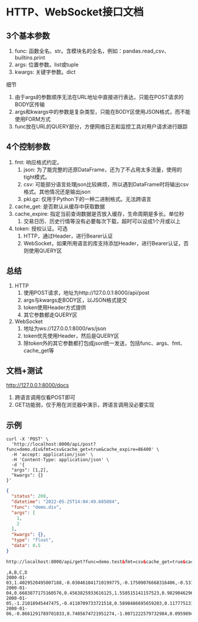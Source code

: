 # HTTP、WebSocket接口文档
## 3个基本参数
1. func: 函数全名。str。含模块名的全名，例如：pandas.read_csv、builtins.print
2. args: 位置参数。list或tuple
3. kwargs: 关键字参数。dict

细节
1. 由于args的参数顺序无法在URL地址中直接进行表达，只能在POST请求的BODY区传输
2. args和kwargs中的参数是复杂类型，只能在BODY区使用JSON格式，而不能使用FORM方式
3. func放在URL的QUERY部分，方便网络日志和监控工具对用户请求进行跟踪

## 4个控制参数
1. fmt: 响应格式约定。
    1. json: 为了能完整的还原DataFrame，还为了不占用太多流量，使用的tight模式。
    2. csv: 可能部分语言处理json比较麻烦，所以遇到DataFrame时将输出csv格式。其他情况还是输出json
    3. pkl.gz: 仅用于Python下的一种二进制格式。无法跨语言
2. cache_get: 是否默认从缓存中获取数据
3. cache_expire: 指定当前查询数据是否放入缓存，生命周期是多长。单位秒
    1. 交易日历、历史行情等没有必要每次下载，超时可以设成1个月或以上
4. token: 授权认证。可选
    1. HTTP，通过Header，进行Bearer认证
    2. WebSocket，如果所用语言的库支持添加Header，进行Bearer认证，否则使用QUERY区
    
## 总结
1. HTTP
    1. 使用POST请求，地址为http://127.0.0.1:8000/api/post
    2. args与kwargs走BODY区，以JSON格式提交
    3. token使用Header方式提供
    4. 其它参数都走QUERY区
2. WebSocket
    1. 地址为ws://127.0.0.1:8000/ws/json
    2. token优先使用Header，然后是QUERY区
    3. 除token外的其它参数都打包成json统一发送，包括func、args、fmt、cache_get等

## 文档+测试
http://127.0.0.1:8000/docs
1. 跨语言调用仅看POST即可
2. GET功能弱，仅于用在浏览器中演示，跨语言调用没必要实现
    
## 示例
```shell script
curl -X 'POST' \
  'http://localhost:8000/api/post?func=demo.div&fmt=csv&cache_get=true&cache_expire=86400' \
  -H 'accept: application/json' \
  -H 'Content-Type: application/json' \
  -d '{
  "args": [1,2],
  "kwargs": {}
}'

```

```json
{
  "status": 200,
  "datetime": "2022-05-25T14:04:49.605084",
  "func": "demo.div",
  "args": [
    1,
    2
  ],
  "kwargs": {},
  "type": "float",
  "data": 0.5
}
```

```html
http://localhost:8000/api/get?func=demo.test&fmt=csv&cache_get=true&cache_expire=86400
```

```text
,A,B,C,D
2000-01-03,1.4029520495007188,-0.030461041710199775,-0.17509076668316406,-0.5319406092927923
2000-01-04,0.6683877175160576,0.4563825933616125,1.558515141157523,0.9829046296226965
2000-01-05,-1.21018945447475,-0.4110709733721518,0.5898486695659203,0.11777513118966493
2000-01-06,-0.8661291789701833,0.7405674721951274,-1.0071222579732984,0.09598946290817247
```